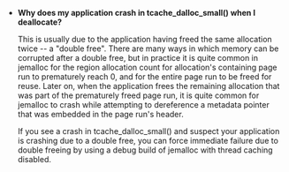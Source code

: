 * **Why does my application crash in tcache_dalloc_small() when I deallocate?**

  This is usually due to the application having freed the same allocation twice -- a "double free".  There are many ways in which memory can be corrupted after a double free, but in practice it is quite common in jemalloc for the region allocation count for allocation's containing page run to prematurely reach 0, and for the entire page run to be freed for reuse.  Later on, when the application frees the remaining allocation that was  part of the prematurely freed page run, it is quite common for jemalloc to crash while attempting to dereference a metadata pointer that was embedded in the page run's header.

  If you see a crash in tcache_dalloc_small() and suspect your application is crashing due to a double free, you can force immediate failure due to double freeing by using a debug build of jemalloc with thread caching disabled.